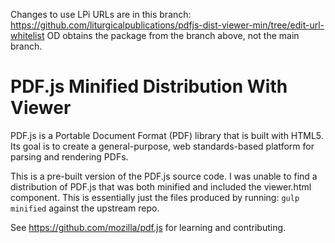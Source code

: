Changes to use LPi URLs are in this branch: https://github.com/liturgicalpublications/pdfjs-dist-viewer-min/tree/edit-url-whitelist
OD obtains the package from the branch above, not the main branch.

# PDF.js Minified Distribution With Viewer

PDF.js is a Portable Document Format (PDF) library that is built with HTML5.
Its goal is to create a general-purpose, web standards-based platform for
parsing and rendering PDFs.

This is a pre-built version of the PDF.js source code.  I was unable to find
a distribution of PDF.js that was both minified and included the viewer.html
component.  This is essentially just the files produced by running:
`gulp minified` against the upstream repo.

See https://github.com/mozilla/pdf.js for learning and contributing.
